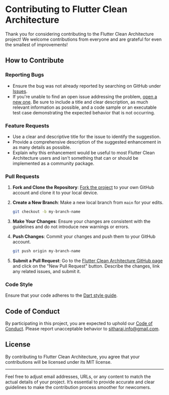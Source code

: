 # Contributing to Flutter Clean Architecture

Thank you for considering contributing to the Flutter Clean Architecture project! We welcome contributions from everyone and are grateful for even the smallest of improvements!

## How to Contribute

### Reporting Bugs

- Ensure the bug was not already reported by searching on GitHub under [Issues](https://github.com/sitharaj88/flutter_clean_architecture/issues).
- If you're unable to find an open issue addressing the problem, [open a new one](https://github.com/sitharaj88/flutter_clean_architecture/issues/new). Be sure to include a title and clear description, as much relevant information as possible, and a code sample or an executable test case demonstrating the expected behavior that is not occurring.

### Feature Requests

- Use a clear and descriptive title for the issue to identify the suggestion.
- Provide a comprehensive description of the suggested enhancement in as many details as possible.
- Explain why this enhancement would be useful to most Flutter Clean Architecture users and isn't something that can or should be implemented as a community package.

### Pull Requests

1. **Fork and Clone the Repository**: [Fork the project](https://github.com/sitharaj88/flutter_clean_architecture/fork) to your own GitHub account and clone it to your local device.

2. **Create a New Branch**: Make a new local branch from `main` for your edits. 

    ```sh
    git checkout -b my-branch-name
    ```
   
3. **Make Your Changes**: Ensure your changes are consistent with the guidelines and do not introduce new warnings or errors.
   
4. **Push Changes**: Commit your changes and push them to your GitHub account.

    ```sh
    git push origin my-branch-name
    ```
   
5. **Submit a Pull Request**: Go to the [Flutter Clean Architecture GitHub page](https://github.com/sitharaj88/flutter_clean_architecture) and click on the "New Pull Request" button. Describe the changes, link any related issues, and submit it.

### Code Style

Ensure that your code adheres to the [Dart style guide](https://dart.dev/guides/language/effective-dart/style).

## Code of Conduct

By participating in this project, you are expected to uphold our [Code of Conduct](CODE_OF_CONDUCT.md). Please report unacceptable behavior to [sitharaj.info@gmail.com](mailto:sitharaj.info@info.com).

## License

By contributing to Flutter Clean Architecture, you agree that your contributions will be licensed under its MIT license.

---

Feel free to adjust email addresses, URLs, or any content to match the actual details of your project. It’s essential to provide accurate and clear guidelines to make the contribution process smoother for newcomers.

